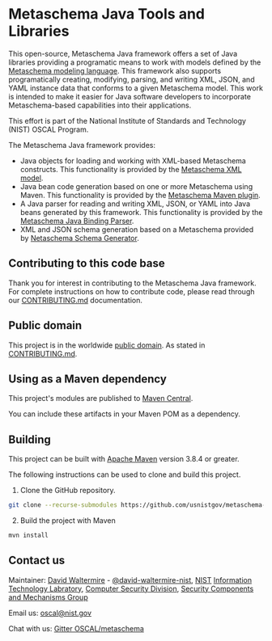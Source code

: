 # Metaschema Java Tools and Libraries

This open-source, Metaschema Java framework offers a set of Java libraries providing a programatic means to work with models defined by the [Metaschema modeling language](https://github.com/usnistgov/metaschema). This framework also supports programatically creating, modifying, parsing, and writing XML, JSON, and YAML instance data that conforms to a given Metaschema model. This work is intended to make it easier for Java software developers to incorporate Metaschema-based capabilities into their applications.

This effort is part of the National Institute of Standards and Technology (NIST) OSCAL Program.

The Metaschema Java framework provides:

- Java objects for loading and working with XML-based Metaschema constructs. This functionality is provided by the [Metaschema XML model](metaschema-model/).
- Java bean code generation based on one or more Metaschema using Maven. This functionality is provided by the [Metaschema Maven plugin](metaschema-maven-plugin/).
- A Java parser for reading and writing XML, JSON, or YAML into Java beans generated by this framework. This functionality is provided by the [Metaschema Java Binding Parser](metaschema-java-binding/).
- XML and JSON schema generation based on a Metaschema provided by [Netaschema Schema Generator](metaschema-schema-generator/).

## Contributing to this code base

Thank you for interest in contributing to the Metaschema Java framework. For complete instructions on how to contribute code, please read through our [CONTRIBUTING.md](CONTRIBUTING.md) documentation.

## Public domain

This project is in the worldwide [public domain](LICENSE.md). As stated in [CONTRIBUTING.md](CONTRIBUTING.md).

## Using as a Maven dependency

This project's modules are published to [Maven Central](https://search.maven.org/search?q=g:gov.nist.secauto.metaschema).

You can include these artifacts in your Maven POM as a dependency.

## Building

This project can be built with [Apache Maven](https://maven.apache.org/) version 3.8.4 or greater.

The following instructions can be used to clone and build this project.

1. Clone the GitHub repository.

```bash
git clone --recurse-submodules https://github.com/usnistgov/metaschema-java.git 
```

2. Build the project with Maven

```bash
mvn install
```

## Contact us

Maintainer: [David Waltermire](https://www.nist.gov/people/david-waltermire) - [@david-waltermire-nist](https://github.com/david-waltermire-nist), [NIST](https://www.nist.gov/) [Information Technology Labratory](https://www.nist.gov/itl), [Computer Security Division](https://www.nist.gov/itl/csd), [Security Components and Mechanisms Group](https://www.nist.gov/itl/csd/security-components-and-mechanisms)

Email us: [oscal@nist.gov](mailto:oscal@nist.gov)

Chat with us: [Gitter OSCAL/metaschema](https://gitter.im/usnistgov-OSCAL/metaschema)
